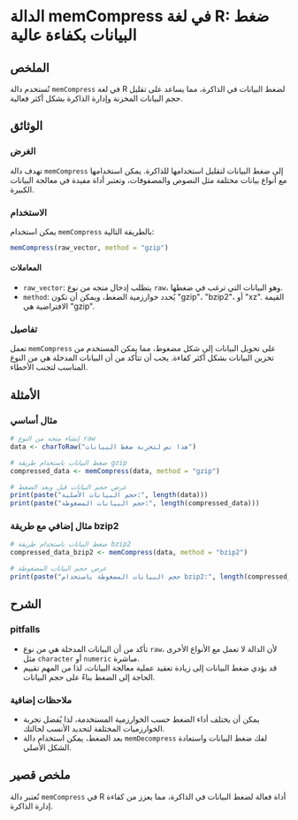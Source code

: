 <!--
Meta Description: # الدالة memCompress في لغة R: ضغط البيانات بكفاءة عالية ## الملخص تُستخدم دالة `memCompress` في لغة R لضغط البيانات في الذاكرة، مما يساعد على تقليل ح...
Meta Keywords: البيانات, memcompress, ضغط, حجم, يمكن
-->

# الدالة memCompress في لغة R: ضغط البيانات بكفاءة عالية

## الملخص
تُستخدم دالة `memCompress` في لغة R لضغط البيانات في الذاكرة، مما يساعد على تقليل حجم البيانات المخزنة وإدارة الذاكرة بشكل أكثر فعالية. 

## الوثائق
### الغرض
تهدف دالة `memCompress` إلى ضغط البيانات لتقليل استخدامها للذاكرة. يمكن استخدامها مع أنواع بيانات مختلفة مثل النصوص والمصفوفات، وتعتبر أداة مفيدة في معالجة البيانات الكبيرة.

### الاستخدام
يمكن استخدام `memCompress` بالطريقة التالية:

```R
memCompress(raw_vector, method = "gzip")
```

#### المعاملات
- `raw_vector`: يتطلب إدخال متجه من نوع `raw`، وهو البيانات التي ترغب في ضغطها.
- `method`: يُحدد خوارزمية الضغط، ويمكن أن تكون "gzip"، "bzip2"، أو "xz". القيمة الافتراضية هي "gzip".

### تفاصيل
تعمل `memCompress` على تحويل البيانات إلى شكل مضغوط، مما يمكن المستخدم من تخزين البيانات بشكل أكثر كفاءة. يجب أن تتأكد من أن البيانات المدخلة هي من النوع المناسب لتجنب الأخطاء.

## الأمثلة
### مثال أساسي
```R
# إنشاء متجه من النوع raw
data <- charToRaw("هذا نص لتجربة ضغط البيانات")

# ضغط البيانات باستخدام طريقة gzip
compressed_data <- memCompress(data, method = "gzip")

# عرض حجم البيانات قبل وبعد الضغط
print(paste("حجم البيانات الأصلية:", length(data)))
print(paste("حجم البيانات المضغوطة:", length(compressed_data)))
```

### مثال إضافي مع طريقة bzip2
```R
# ضغط البيانات باستخدام طريقة bzip2
compressed_data_bzip2 <- memCompress(data, method = "bzip2")

# عرض حجم البيانات المضغوطة
print(paste("حجم البيانات المضغوطة باستخدام bzip2:", length(compressed_data_bzip2)))
```

## الشرح
### pitfalls
- تأكد من أن البيانات المدخلة هي من نوع `raw`، لأن الدالة لا تعمل مع الأنواع الأخرى مثل `character` أو `numeric` مباشرة.
- قد يؤدي ضغط البيانات إلى زيادة تعقيد عملية معالجة البيانات، لذا من المهم تقييم الحاجة إلى الضغط بناءً على حجم البيانات.

### ملاحظات إضافية
- يمكن أن يختلف أداء الضغط حسب الخوارزمية المستخدمة، لذا يُفضل تجربة الخوارزميات المختلفة لتحديد الأنسب لحالتك.
- بعد الضغط، يمكن استخدام دالة `memDecompress` لفك ضغط البيانات واستعادة الشكل الأصلي.

## ملخص قصير
تُعتبر دالة `memCompress` في R أداة فعالة لضغط البيانات في الذاكرة، مما يعزز من كفاءة إدارة الذاكرة.